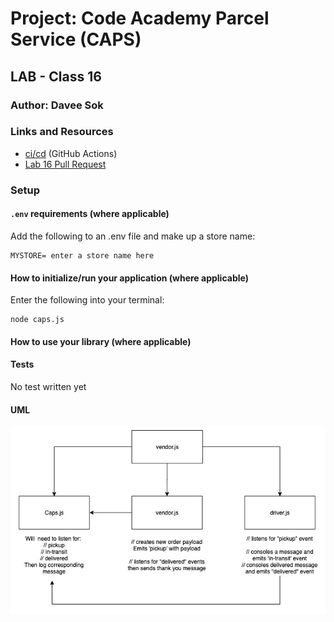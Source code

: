 # Project: Code Academy Parcel Service (CAPS)

## LAB - Class 16

### Author: Davee Sok

### Links and Resources

- [ci/cd](https://github.com/davee-401-advanced-javascript/caps-system/actions) (GitHub Actions)
- [Lab 16 Pull Request](https://github.com/davee-401-advanced-javascript/caps-system/pull/1)
<!-- - [back-end server url](http://xyz.com) (when applicable)
- [front-end application](http://xyz.com) (when applicable) -->

### Setup

#### `.env` requirements (where applicable)

Add the following to an .env file and make up a store name:

```
MYSTORE= enter a store name here
```

#### How to initialize/run your application (where applicable)

Enter the following into your terminal:

```
node caps.js
```

#### How to use your library (where applicable)

#### Tests

<!-- - How do you run tests?
- Any tests of note?
- Describe any tests that you did not complete, skipped, etc -->

No test written yet

#### UML

![UML](CAPS-UML.jpg)
